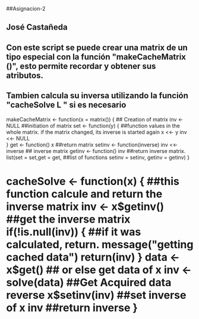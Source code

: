 ##Asignacion-2
## José Castañeda 

## Con este script se puede crear una matrix de un tipo especial con la función "makeCacheMatrix ()", esto permite recordar y obtener sus atributos. 
## Tambien calcula su inversa utilizando la función "cacheSolve L " si es necesario 

makeCacheMatrix <- function(x = matrix()) { ## Creation of matrix
	inv <- NULL   ##initiation of matrix
	set <- function(y) {  ##function values ​​in the whole matrix. if the matrix changed, its inverse is started again 
		x <<- y
		inv <<- NULL   
	}
	get <- function() x	 ##return matrix
	setinv <- function(inverse) inv <<- inverse  ## inverse matrix 
	getinv <- function() inv ##return inverse matrix.
	list(set = set,get = get, ##list of functions
		setinv = setinv,
		getinv = getinv)
}

cacheSolve <- function(x) { ##this function calcule and return the inverse matrix
	inv <- x$getinv() ##get the inverse matrix
        if(!is.null(inv)) { ##if it was calculated, return.
                message("getting cached data")
                return(inv)
        }
        data <- x$get() ## or else get data of x 
        inv <- solve(data) ##Get Acquired data reverse
        x$setinv(inv) ##set inverse of x
        inv	##return inverse
}
============
